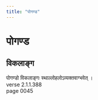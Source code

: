 ```yaml
---
title: "पोगण्ड"
---
```


# पोगण्ड
## विकलाङ्ग
पोगण्डो विकलाङ्गः स्थाल्लोहलोऽव्यक्तवाग्भवेत् ।<br />verse 2.1.1.388<br />page 0045

